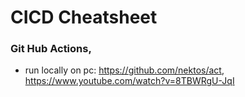 # CICD Cheatsheet

### Git Hub Actions,

- run locally on pc: https://github.com/nektos/act,  https://www.youtube.com/watch?v=8TBWRgU-JqI
